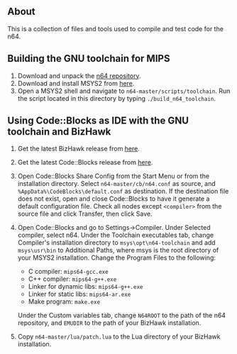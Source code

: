 ## About
This is a collection of files and tools used to compile and test code for the n64.

## Building the GNU toolchain for MIPS
1.  Download and unpack the [n64 repository](https://github.com/glankk/n64/archive/master.zip).
2.  Download and install MSYS2 from [here](https://msys2.github.io/).
3.  Open a MSYS2 shell and navigate to `n64-master/scripts/toolchain`.
    Run the script located in this directory by typing `./build_n64_toolchain`.

## Using Code::Blocks as IDE with the GNU toolchain and BizHawk
1.  Get the latest BizHawk release from [here](http://tasvideos.org/BizHawk.html).
2.  Get the latest Code::Blocks release from [here](http://www.codeblocks.org/).
3.  Open Code::Blocks Share Config from the Start Menu or from the installation directory.
    Select `n64-master/cb/n64.conf` as source, and `%AppData%\CodeBlocks\default.conf` as destination.
    If the destination file does not exist, open and close Code::Blocks to have it generate a default
    configuration file.
    Check all nodes except `<compiler>` from the source file and click Transfer, then click Save.
4.  Open Code::Blocks and go to Settings->Compiler. Under Selected compiler, select n64.
    Under the Toolchain executables tab, change Compiler's installation directory to `msys\opt\n64-toolchain`
    and add `msys\usr\bin` to Additional Paths, where msys is the
    root directory of your MSYS2 installation. Change the Program Files to the following:
    - C compiler: `mips64-gcc.exe`
    - C++ compiler: `mips64-g++.exe`
    - Linker for dynamic libs: `mips64-g++.exe`
    - Linker for static libs: `mips64-ar.exe`
    - Make program: `make.exe`

    Under the Custom variables tab, change `N64ROOT` to the path of the n64 repository,
    and `EMUDIR` to the path of your BizHawk installation.
5.  Copy `n64-master/lua/patch.lua` to the Lua directory of your BizHawk installation.
